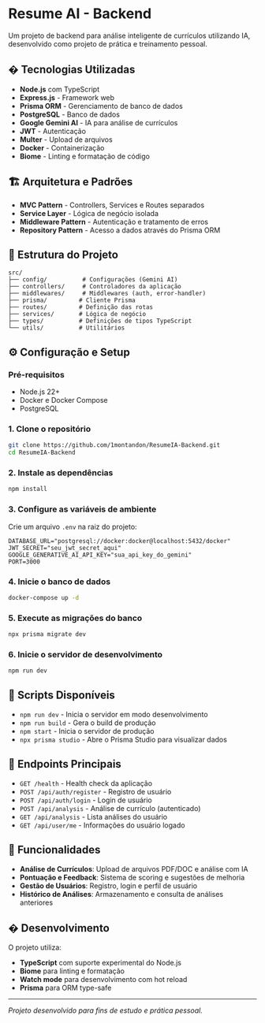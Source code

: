 # Resume AI - Backend

Um projeto de backend para análise inteligente de currículos utilizando IA, desenvolvido como projeto de prática e treinamento pessoal.

## � Tecnologias Utilizadas

- **Node.js** com TypeScript
- **Express.js** - Framework web
- **Prisma ORM** - Gerenciamento de banco de dados
- **PostgreSQL** - Banco de dados
- **Google Gemini AI** - IA para análise de currículos
- **JWT** - Autenticação
- **Multer** - Upload de arquivos
- **Docker** - Containerização
- **Biome** - Linting e formatação de código

## 🏗️ Arquitetura e Padrões

- **MVC Pattern** - Controllers, Services e Routes separados
- **Service Layer** - Lógica de negócio isolada
- **Middleware Pattern** - Autenticação e tratamento de erros
- **Repository Pattern** - Acesso a dados através do Prisma ORM

## 📁 Estrutura do Projeto

```
src/
├── config/          # Configurações (Gemini AI)
├── controllers/     # Controladores da aplicação
├── middlewares/     # Middlewares (auth, error-handler)
├── prisma/         # Cliente Prisma
├── routes/         # Definição das rotas
├── services/       # Lógica de negócio
├── types/          # Definições de tipos TypeScript
└── utils/          # Utilitários
```

## ⚙️ Configuração e Setup

### Pré-requisitos

- Node.js 22+
- Docker e Docker Compose
- PostgreSQL

### 1. Clone o repositório

```bash
git clone https://github.com/1montandon/ResumeIA-Backend.git
cd ResumeIA-Backend
```

### 2. Instale as dependências

```bash
npm install
```

### 3. Configure as variáveis de ambiente

Crie um arquivo `.env` na raiz do projeto:

```env
DATABASE_URL="postgresql://docker:docker@localhost:5432/docker"
JWT_SECRET="seu_jwt_secret_aqui"
GOOGLE_GENERATIVE_AI_API_KEY="sua_api_key_do_gemini"
PORT=3000
```

### 4. Inicie o banco de dados

```bash
docker-compose up -d
```

### 5. Execute as migrações do banco

```bash
npx prisma migrate dev
```

### 6. Inicie o servidor de desenvolvimento

```bash
npm run dev
```

## 🚀 Scripts Disponíveis

- `npm run dev` - Inicia o servidor em modo desenvolvimento
- `npm run build` - Gera o build de produção
- `npm start` - Inicia o servidor de produção
- `npx prisma studio` - Abre o Prisma Studio para visualizar dados

## 📡 Endpoints Principais

- `GET /health` - Health check da aplicação
- `POST /api/auth/register` - Registro de usuário
- `POST /api/auth/login` - Login de usuário
- `POST /api/analysis` - Análise de currículo (autenticado)
- `GET /api/analysis` - Lista análises do usuário
- `GET /api/user/me` - Informações do usuário logado

## 🤖 Funcionalidades

- **Análise de Currículos**: Upload de arquivos PDF/DOC e análise com IA
- **Pontuação e Feedback**: Sistema de scoring e sugestões de melhoria
- **Gestão de Usuários**: Registro, login e perfil de usuário
- **Histórico de Análises**: Armazenamento e consulta de análises anteriores

## � Desenvolvimento

O projeto utiliza:

- **TypeScript** com suporte experimental do Node.js
- **Biome** para linting e formatação
- **Watch mode** para desenvolvimento com hot reload
- **Prisma** para ORM type-safe

---

_Projeto desenvolvido para fins de estudo e prática pessoal._
